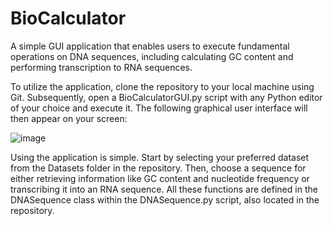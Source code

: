 # BioCalculator

A simple GUI application that enables users to execute fundamental operations on DNA sequences, including calculating GC content and performing transcription to RNA sequences.

To utilize the application, clone the repository to your local machine using Git. Subsequently, open a BioCalculatorGUI.py script with any Python editor of your choice and execute it. The following graphical user interface will then appear on your screen:

![image](https://github.com/AnaSpasic/BioCalculator/assets/154680430/d3e89dc6-467f-453c-aea3-0da7548b50c0)

Using the application is simple. Start by selecting your preferred dataset from the Datasets folder in the repository. Then, choose a sequence for either retrieving information like GC content and nucleotide frequency or transcribing it into an RNA sequence. All these functions are defined in the DNASequence class within the DNASequence.py script, also located in the repository.



